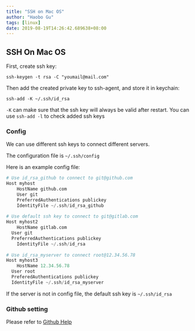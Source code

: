 ```yaml
---
title: "SSH on Mac OS"
author: "Haobo Gu"
tags: [linux]
date: 2019-08-19T14:26:42.689638+08:00
---
```


<!--more-->
## SSH On Mac OS

First, create ssh key:

```shell
ssh-keygen -t rsa -C "youmail@mail.com"
```

Then add the created private key to ssh-agent, and store it in keychain:

```shell
ssh-add -K ~/.ssh/id_rsa
```

`-K` can make sure that the ssh key will always be valid after restart. You can use `ssh-add -l` to check added ssh keys

### Config

We can use different ssh keys to connect different servers.

The configuration file is `~/.ssh/config`

Here is an example config file:

```python
# Use id_rsa_github to connect to git@github.com
Host myhost
	HostName github.com
	User git
	PreferredAuthentications publickey
	IdentityFile ~/.ssh/id_rsa_github
  
# Use default ssh key to connect to git@gitlab.com
Host myhost2
	HostName gitlab.com
  User git
  PreferredAuthentications publickey
	IdentityFile ~/.ssh/id_rsa
  
# Use id_rsa_myserver to connect root@12.34.56.78
Host myhost3
	HostName 12.34.56.78
  User root
  PreferedAuthentications publickey
  IdentityFile ~/.ssh/id_rsa_myserver
```

If the server is not in config file, the default ssh key is `~/.ssh/id_rsa`

### Github setting

Please refer to [Github Help](https://help.github.com/en/articles/adding-a-new-ssh-key-to-your-github-account)